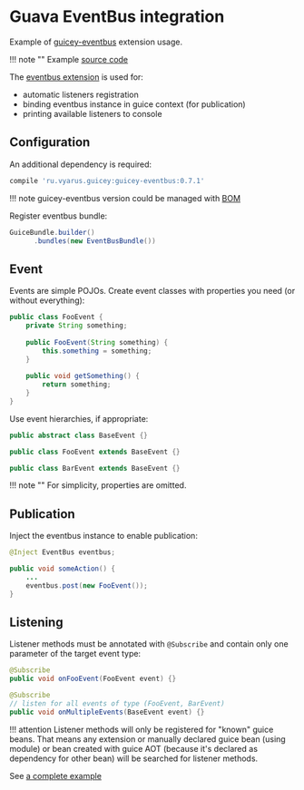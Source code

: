 # Guava EventBus integration

Example of [guicey-eventbus](../extras/eventbus.md) extension usage.

!!! note ""
    Example [source code](https://github.com/xvik/dropwizard-guicey-examples/tree/master/eventbus)
    
The [eventbus extension](../extras/eventbus.md) is used for:

* automatic listeners registration
* binding eventbus instance in guice context (for publication)
* printing available listeners to console

## Configuration

An additional dependency is required:

```groovy
compile 'ru.vyarus.guicey:guicey-eventbus:0.7.1'
```

!!! note
    guicey-eventbus version could be managed with [BOM](../extras/bom.md)

Register eventbus bundle:

```java
GuiceBundle.builder()
      .bundles(new EventBusBundle())
```

## Event

Events are simple POJOs. Create event classes with properties you need (or without everything):

```java
public class FooEvent {
    private String something;
    
    public FooEvent(String something) {
        this.something = something;
    }
    
    public void getSomething() {
        return something;
    }
}
```

Use event hierarchies, if appropriate:

```java
public abstract class BaseEvent {}

public class FooEvent extends BaseEvent {}

public class BarEvent extends BaseEvent {}
```

!!! note ""
    For simplicity, properties are omitted.

## Publication

Inject the eventbus instance to enable publication:

```java
@Inject EventBus eventbus;

public void someAction() {
    ...
    eventbus.post(new FooEvent());
}
```

## Listening

Listener methods must be annotated with `@Subscribe` and contain only one parameter of the target event type:

```java
@Subscribe
public void onFooEvent(FooEvent event) {}

@Subscribe
// listen for all events of type (FooEvent, BarEvent)
public void onMultipleEvents(BaseEvent event) {}
```

!!! attention
    Listener methods will only be registered for "known" guice beans. That means any extension
    or manually declared guice bean (using module) or bean created with guice AOT (because it's declared
    as dependency for other bean) will be searched for listener methods.
         
See [a complete example](https://github.com/xvik/dropwizard-guicey-examples/tree/master/eventbus)         